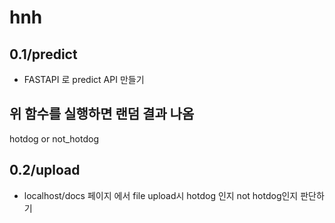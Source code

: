 # hnh

## 0.1/predict 

- FASTAPI 로 predict API 만들기

## 위 함수를 실행하면 랜덤 결과 나옴
hotdog or not_hotdog

## 0.2/upload

- localhost/docs 페이지 에서 file upload시 hotdog 인지 not hotdog인지 판단하기
